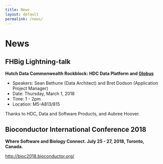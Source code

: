 ```yaml
---
title: News
layout: default
permalink: /news/
---
```


# News

## FHBig Lightning-talk
__Hutch Data Commonwealth Rockblock: HDC Data Platform and [Globus](www.globus.org)__
- Speakers: Sean Bethune (Data Architect) and Bret Dodson (Application Project Manager) 
- Date: Thursday, March 1, 2018
- Time: 1 - 2pm
- Location: M5-A813/815

Thanks to HDC, Data and Software Products, and Aubree Hoover.

## Bioconductor International Conference 2018
__Where Software and Biology Connect. July 25 - 27, 2018, Toronto, Canada.__

http://bioc2018.bioconductor.org/
